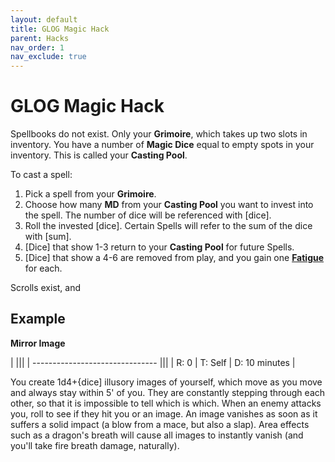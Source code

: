 ```yaml
---
layout: default
title: GLOG Magic Hack
parent: Hacks
nav_order: 1
nav_exclude: true
---
```



# GLOG Magic Hack

Spellbooks do not exist. Only your **Grimoire**, which takes up two slots in inventory.
You have a number of **Magic Dice** equal to empty spots in your inventory. This is called your **Casting Pool**.

To cast a spell:
1. Pick a spell from your **Grimoire**.
2. Choose how many **MD** from your **Casting Pool** you want to invest into the spell. The number of dice will be referenced with [dice].
3. Roll the invested [dice]. Certain Spells will refer to the sum of the dice with [sum].
4. [Dice] that show 1-3 return to your **Casting Pool** for future Spells.
5. [Dice] that show a 4-6 are removed from play, and you gain one [**Fatigue**](/cairn-srd/#rules) for each.

Scrolls exist, and

## Example
**Mirror Image**  

|                                 |||
| ------------------------------- |||
| R: 0 | T: Self | D: 10 minutes |

You create 1d4+{dice] illusory images of yourself, which move as you move and always stay within 5' of you. They are constantly stepping through each other, so that it is impossible to tell which is which. When an enemy attacks you, roll to see if they hit you or an image. An image vanishes as soon as it
suffers a solid impact (a blow from a mace, but also a slap). Area effects such as a dragon's breath will cause all images to instantly vanish (and you'll take fire breath damage, naturally).
